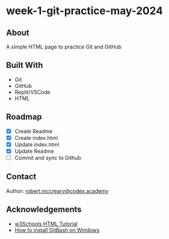 # week-1-git-practice-may-2024

## About

A simple HTML page to practice Git and GitHub

## Built With

* Git
* GitHub
* Replit/VSCode
* HTML

## Roadmap

- [x] Create Readme
- [x] Create index.html
- [x] Update index.html
- [x] Update Readme
- [ ] Commit and sync to Github

## Contact

Author: robert.mccreary@codex.academy

## Acknowledgements

* [w3Schools HTML Tutorial](https://www.w3schools.com/html/default.asp)
* [How to install GitBash on Windows](https://youtu.be/Ii6sExCGXOY?si=_TDpoECYQLHHlaji)